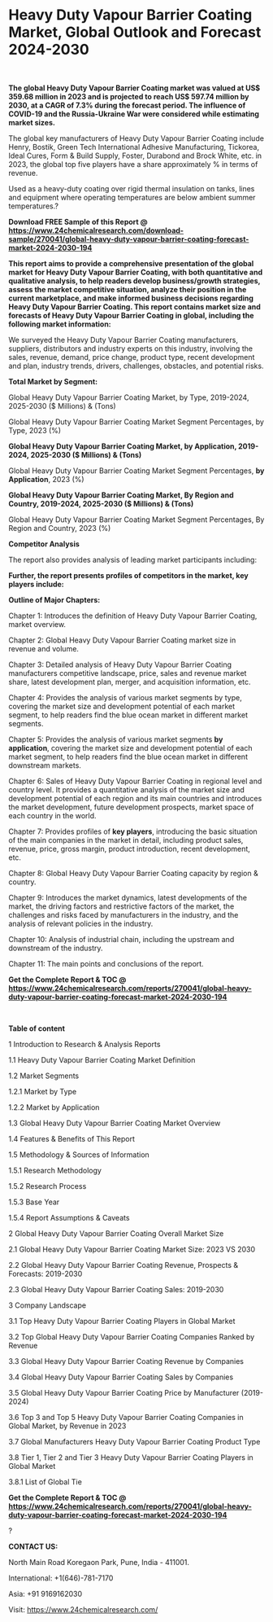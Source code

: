 <h1>Heavy Duty Vapour Barrier Coating Market, Global Outlook and Forecast 2024-2030</h1><br/><p><strong>The global Heavy Duty Vapour Barrier Coating market was valued at US$ 359.68 million in 2023 and is projected to reach US$ 597.74 million by 2030, at a <strong>CAGR</strong> of 7.3% during the forecast period. The influence of COVID-19 and the Russia-Ukraine War were considered while estimating market sizes.</strong></p>
 
 
 
 <p>The global key manufacturers of Heavy Duty Vapour Barrier Coating include Henry, Bostik, Green Tech International Adhesive Manufacturing, Tickorea, Ideal Cures, Form & Build Supply, Foster, Durabond and Brock White, etc. in 2023, the global top five players have a share approximately % in terms of revenue.</p>
 
 
 
 <p>Used as a heavy-duty coating over rigid thermal insulation on tanks, lines and equipment where operating temperatures are below ambient summer temperatures.? </p>
 
 
 
 <div><b>Download FREE Sample of this Report @ <a href="https://www.24chemicalresearch.com/download-sample/270041/global-heavy-duty-vapour-barrier-coating-forecast-market-2024-2030-194">https://www.24chemicalresearch.com/download-sample/270041/global-heavy-duty-vapour-barrier-coating-forecast-market-2024-2030-194</a></b></div>
 
 
 
 <p><strong>This report aims to provide a comprehensive presentation of the global market for Heavy Duty Vapour Barrier Coating, with both quantitative and qualitative analysis, to help readers develop business/growth strategies, assess the market competitive situation, analyze their position in the current marketplace, and make informed business decisions regarding Heavy Duty Vapour Barrier Coating. This report contains market size and forecasts of Heavy Duty Vapour Barrier Coating in global, including the following market information:</strong></p>
 
 
 
 <p>We surveyed the Heavy Duty Vapour Barrier Coating manufacturers, suppliers, distributors and industry experts on this industry, involving the sales, revenue, demand, price change, product type, recent development and plan, industry trends, drivers, challenges, obstacles, and potential risks.</p>
 
 
 
 <p><strong>Total Market by Segment:</strong></p>
 
 
 
 <p>Global Heavy Duty Vapour Barrier Coating Market, by Type, 2019-2024, 2025-2030 ($ Millions) & (Tons)</p>
 
 
 
 <p>Global Heavy Duty Vapour Barrier Coating Market Segment Percentages, by Type, 2023 (%)</p>
 
 
 
 <p><strong>Global Heavy Duty Vapour Barrier Coating Market, <strong>by Application</strong>, 2019-2024, 2025-2030 ($ Millions) & (Tons)</strong></p>
 
 
 
 <p>Global Heavy Duty Vapour Barrier Coating Market Segment Percentages, <strong>by Application</strong>, 2023 (%)</p>
 
 
 
 <p><strong>Global Heavy Duty Vapour Barrier Coating Market, By Region and Country, 2019-2024, 2025-2030 ($ Millions) & (Tons)</strong></p>
 
 
 
 <p>Global Heavy Duty Vapour Barrier Coating Market Segment Percentages, By Region and Country, 2023 (%)</p>
 
 
 
 <p><strong>Competitor Analysis</strong></p>
 
 
 
 <p>The report also provides analysis of leading market participants including:</p>
 
 
 
 <p><strong>Further, the report presents profiles of competitors in the market, <strong>key players</strong> include:</strong></p>
 
 
 
 <p><strong>Outline of Major Chapters:</strong></p>
 
 
 
 <p>Chapter 1: Introduces the definition of Heavy Duty Vapour Barrier Coating, market overview.</p>
 
 
 
 <p>Chapter 2: Global Heavy Duty Vapour Barrier Coating market size in revenue and volume.</p>
 
 
 
 <p>Chapter 3: Detailed analysis of Heavy Duty Vapour Barrier Coating manufacturers competitive landscape, price, sales and revenue market share, latest development plan, merger, and acquisition information, etc.</p>
 
 
 
 <p>Chapter 4: Provides the analysis of various market segments by type, covering the market size and development potential of each market segment, to help readers find the blue ocean market in different market segments.</p>
 
 
 
 <p>Chapter 5: Provides the analysis of various market segments <strong>by application</strong>, covering the market size and development potential of each market segment, to help readers find the blue ocean market in different downstream markets.</p>
 
 
 
 <p>Chapter 6: Sales of Heavy Duty Vapour Barrier Coating in regional level and country level. It provides a quantitative analysis of the market size and development potential of each region and its main countries and introduces the market development, future development prospects, market space of each country in the world.</p>
 
 
 
 <p>Chapter 7: Provides profiles of <strong>key players</strong>, introducing the basic situation of the main companies in the market in detail, including product sales, revenue, price, gross margin, product introduction, recent development, etc.</p>
 
 
 
 <p>Chapter 8: Global Heavy Duty Vapour Barrier Coating capacity by region & country.</p>
 
 
 
 <p>Chapter 9: Introduces the market dynamics, latest developments of the market, the driving factors and restrictive factors of the market, the challenges and risks faced by manufacturers in the industry, and the analysis of relevant policies in the industry.</p>
 
 
 
 <p>Chapter 10: Analysis of industrial chain, including the upstream and downstream of the industry.</p>
 
 
 
 <p>Chapter 11: The main points and conclusions of the report.</p>
 
 
 
 <div><b>Get the Complete Report & TOC @ <a href="https://www.24chemicalresearch.com/reports/270041/global-heavy-duty-vapour-barrier-coating-forecast-market-2024-2030-194">https://www.24chemicalresearch.com/reports/270041/global-heavy-duty-vapour-barrier-coating-forecast-market-2024-2030-194</a></b></div>
 
 
 
 <p><br />
 
 <b>Table of content</b></p>
 
 
 
 <p>1 Introduction to Research & Analysis Reports<br />
 
 1.1 Heavy Duty Vapour Barrier Coating Market Definition<br />
 
 1.2 Market Segments<br />
 
 1.2.1 Market by Type<br />
 
 1.2.2 Market by Application<br />
 
 1.3 Global Heavy Duty Vapour Barrier Coating Market Overview<br />
 
 1.4 Features & Benefits of This Report<br />
 
 1.5 Methodology & Sources of Information<br />
 
 1.5.1 Research Methodology<br />
 
 1.5.2 Research Process<br />
 
 1.5.3 Base Year<br />
 
 1.5.4 Report Assumptions & Caveats<br />
 
 2 Global Heavy Duty Vapour Barrier Coating Overall Market Size<br />
 
 2.1 Global Heavy Duty Vapour Barrier Coating Market Size: 2023 VS 2030<br />
 
 2.2 Global Heavy Duty Vapour Barrier Coating Revenue, Prospects & Forecasts: 2019-2030<br />
 
 2.3 Global Heavy Duty Vapour Barrier Coating Sales: 2019-2030<br />
 
 3 Company Landscape<br />
 
 3.1 Top Heavy Duty Vapour Barrier Coating Players in Global Market<br />
 
 3.2 Top Global Heavy Duty Vapour Barrier Coating Companies Ranked by Revenue<br />
 
 3.3 Global Heavy Duty Vapour Barrier Coating Revenue by Companies<br />
 
 3.4 Global Heavy Duty Vapour Barrier Coating Sales by Companies<br />
 
 3.5 Global Heavy Duty Vapour Barrier Coating Price by Manufacturer (2019-2024)<br />
 
 3.6 Top 3 and Top 5 Heavy Duty Vapour Barrier Coating Companies in Global Market, by Revenue in 2023<br />
 
 3.7 Global Manufacturers Heavy Duty Vapour Barrier Coating Product Type<br />
 
 3.8 Tier 1, Tier 2 and Tier 3 Heavy Duty Vapour Barrier Coating Players in Global Market<br />
 
 3.8.1 List of Global Tie</p>
 
 
 
 <div><b>Get the Complete Report & TOC @ <a href="https://www.24chemicalresearch.com/reports/270041/global-heavy-duty-vapour-barrier-coating-forecast-market-2024-2030-194">https://www.24chemicalresearch.com/reports/270041/global-heavy-duty-vapour-barrier-coating-forecast-market-2024-2030-194</a></b></div>
 
 
 
 <p>? </p>
 
 
 
 <p><b>CONTACT US:</b><br />
 
 North Main Road Koregaon Park, Pune, India - 411001.<br />
 
 International: +1(646)-781-7170<br />
 
 Asia: +91 9169162030<br />
 
 Visit: <a href="https://www.24chemicalresearch.com/">https://www.24chemicalresearch.com/</a></p>